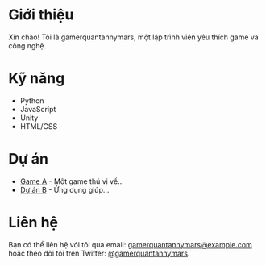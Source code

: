 # Giới thiệu
Xin chào! Tôi là gamerquantannymars, một lập trình viên yêu thích game và công nghệ.

# Kỹ năng
- Python
- JavaScript
- Unity
- HTML/CSS

# Dự án
- [Game A](link-to-game-a) - Một game thú vị về...
- [Dự án B](link-to-project-b) - Ứng dụng giúp...

# Liên hệ
Bạn có thể liên hệ với tôi qua email: gamerquantannymars@example.com hoặc theo dõi tôi trên Twitter: [@gamerquantannymars](https://twitter.com/gamerquantannymars).